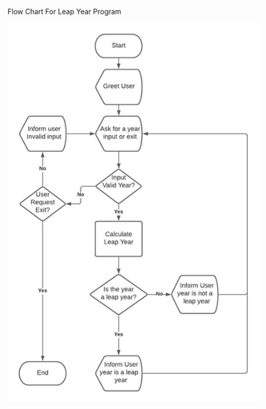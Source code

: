 Flow Chart For Leap Year Program

![Flow Chart Leap Year Program](https://github.com/VikingOfScrum/Leap-year-HW2/blob/main/flow-chart.png)